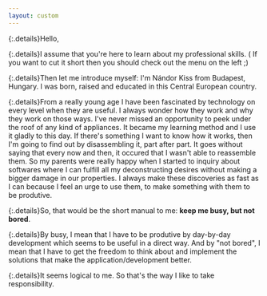```yaml
---
layout: custom
---
```

{:.details}Hello,

{:.details}I assume that you're here to learn about my professional skills. ( If you want to cut it short then you should check out the menu on the left ;)

{:.details}Then let me introduce myself: I'm Nándor Kiss from Budapest, Hungary. I was born, raised and educated in this Central European country.

{:.details}From a really young age I have been fascinated by technology on every level when they are useful. I always wonder how they work and why they work on those ways.
I've never missed an opportunity to peek under the roof of any kind of appliances. It became my learning method and I use it gladly to this day.
If there's something I want to know how it works, then I'm going to find out by disassembling it, part after part.
It goes without saying that every now and then, it occured that I wasn't able to reassemble them.
So my parents were really happy when I started to inquiry about softwares where I can fulfill all my deconstructing desires without making a bigger damage in our properties.
I always make these discoveries as fast as I can because I feel an urge to use them, to make something with them to be produtive.

{:.details}So, that would be the short manual to me: **keep me busy, but not bored**.

{:.details}By busy, I mean that I have to be produtive by day-by-day development which seems to be useful in a direct way. And by "not bored", I mean that I have to get the freedom to think about and implement the solutions that make the application/development better.

{:.details}It seems logical to me. So that's the way I like to take responsibility.
